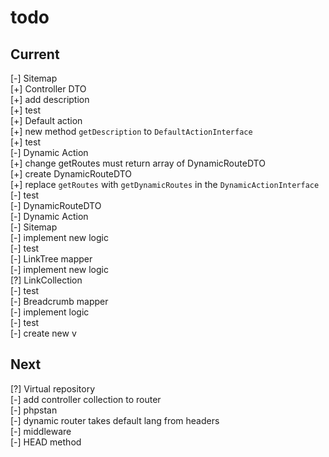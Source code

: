 # todo

## Current

[-] Sitemap  
    [+] Controller DTO  
        [+] add description  
        [+] test  
    [+] Default action  
        [+] new method `getDescription` to `DefaultActionInterface`  
        [+] test  
    [-] Dynamic Action  
        [+] change getRoutes must return array of DynamicRouteDTO  
            [+] create DynamicRouteDTO  
            [+] replace `getRoutes` with `getDynamicRoutes` in the `DynamicActionInterface`  
        [-] test  
            [-] DynamicRouteDTO  
            [-] Dynamic Action  
    [-] Sitemap  
        [-] implement new logic  
        [-] test  
    [-] LinkTree mapper  
        [-] implement new logic  
        [?] LinkCollection  
        [-] test  
    [-] Breadcrumb mapper  
        [-] implement logic  
        [-] test  
[-] create new v  

## Next

[?] Virtual repository  
[-] add controller collection to router  
[-] phpstan  
[-] dynamic router takes default lang from headers  
[-] middleware  
[-] HEAD method
